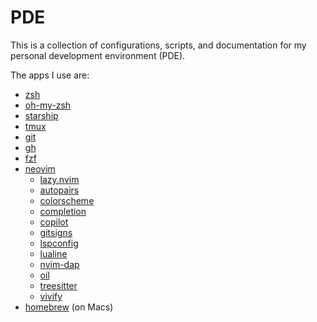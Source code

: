 PDE
===
This is a collection of configurations, scripts, and documentation for my
personal development environment (PDE). 

The apps I use are:

- [zsh](https://www.zsh.org/)
- [oh-my-zsh](https://ohmyz.sh/)
- [starship](https://starship.rs/)
- [tmux](https://github.com/tmux/tmux/wiki)
- [git](https://git-scm.com/)
- [gh](https://cli.github.com/)
- [fzf](https://cli.github.com/)
- [neovim](https://neovim.io/)
  - [lazy.nvim](https://github.com/folke/lazy.nvim)
  - [autopairs](https://github.com/windwp/nvim-autopairs)
  - [colorscheme](https://github.com/topics/neovim-colorscheme)
  - [completion](https://github.com/hrsh7th/nvim-cmp)
  - [copilot](https://github.com/github/copilot.vim)
  - [gitsigns](https://lewis6991/gitsigns.nvim)
  - [lspconfig](https://github.com/neovim/nvim-lspconfig)
  - [lualine](https://https://github.com/nvim-lualine/lualine.nvim)
  - [nvim-dap](https://github.com/mfussenegger/nvim-dap)
  - [oil](https://github.com/stevearc/oil.nvim)
  - [treesitter](https://github.com/nvim-treesitter/nvim-treesitter)
  - [vivify](https://github.com/jannis-baum/vivify.vim)
- [homebrew](https://brew.sh/) (on Macs)
